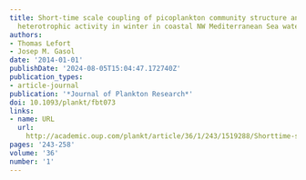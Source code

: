 ```yaml
---
title: Short-time scale coupling of picoplankton community structure and single-cell
  heterotrophic activity in winter in coastal NW Mediterranean Sea waters
authors:
- Thomas Lefort
- Josep M. Gasol
date: '2014-01-01'
publishDate: '2024-08-05T15:04:47.172740Z'
publication_types:
- article-journal
publication: '*Journal of Plankton Research*'
doi: 10.1093/plankt/fbt073
links:
- name: URL
  url: 
    http://academic.oup.com/plankt/article/36/1/243/1519288/Shorttime-scale-coupling-of-picoplankton-community
pages: '243-258'
volume: '36'
number: '1'
---
```

